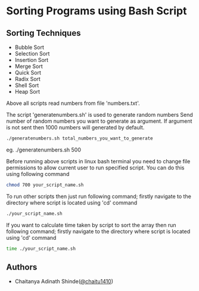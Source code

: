 
# Sorting Programs using Bash Script



## Sorting Techniques

- Bubble Sort
- Selection Sort
- Insertion Sort
- Merge Sort
- Quick Sort
- Radix Sort
- Shell Sort
- Heap Sort


Above all scripts read numbers from file 'numbers.txt'.

The script 'generatenumbers.sh' is used to generate random numbers
Send number of random  numbers you want to generate as argument. If argument is not sent then 1000 numbers will generated by default.
```bash
./generatenumbers.sh total_numbers_you_want_to_generate
```
eg. ./generatenumbers.sh 500

Before running above scripts in linux bash terminal you need to change file permissions to allow current user to run specified script. You can do this using following command
```bash
chmod 700 your_script_name.sh
```

To run other scripts then just run following command;
firstly navigate to the directory where script is located using 'cd' command
```bash
./your_script_name.sh
```

If you want to calculate time taken by script to sort the array then run following command;
firstly navigate to the directory where script is located using 'cd' command
```bash
time ./your_script_name.sh
```

    
## Authors

- Chaitanya Adinath Shinde([@chaitu1410](https://www.github.com/chaitu1410))
